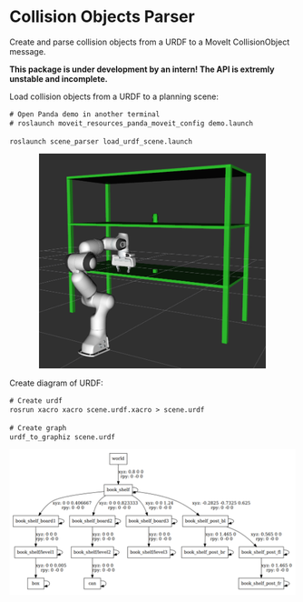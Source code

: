 # Collision Objects Parser

Create and parse collision objects from a URDF to a MoveIt CollisionObject message. 

**This package is under development by an intern! The API is extremly unstable and incomplete.**

Load collision objects from a URDF to a planning scene:
```shell
# Open Panda demo in another terminal
# roslaunch moveit_resources_panda_moveit_config demo.launch

roslaunch scene_parser load_urdf_scene.launch
```
<p align="center">
<img src="doc/open_shelf.png" alt="drawing" width="400"/>
</p>

Create diagram of URDF:
```shell
# Create urdf
rosrun xacro xacro scene.urdf.xacro > scene.urdf

# Create graph
urdf_to_graphiz scene.urdf
```
<p align="center">
<img src="doc/shelf_urdf.png" alt="drawing"/>
</p>
